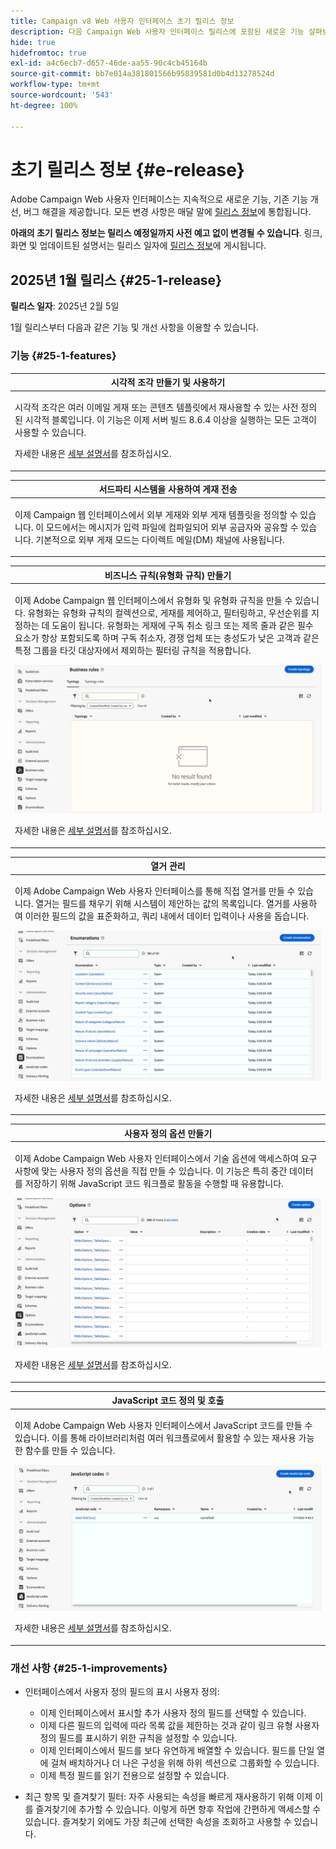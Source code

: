 ```yaml
---
title: Campaign v8 Web 사용자 인터페이스 초기 릴리스 정보
description: 다음 Campaign Web 사용자 인터페이스 릴리스에 포함된 새로운 기능 살펴보기
hide: true
hidefromtoc: true
exl-id: a4c6ecb7-d657-46de-aa55-90c4cb45164b
source-git-commit: bb7e014a381801566b95839581d0b4d13278524d
workflow-type: tm+mt
source-wordcount: '543'
ht-degree: 100%

---
```


# 초기 릴리스 정보 {#e-release}

Adobe Campaign Web 사용자 인터페이스는 지속적으로 새로운 기능, 기존 기능 개선, 버그 해결을 제공합니다. 모든 변경 사항은 매달 말에 [릴리스 정보](release-notes.md)에 통합됩니다.

**아래의 초기 릴리스 정보는 릴리스 예정일까지 사전 예고 없이 변경될 수 있습니다**. 링크, 화면 및 업데이트된 설명서는 릴리스 일자에 [릴리스 정보](release-notes.md)에 게시됩니다.

## 2025년 1월 릴리스 {#25-1-release}

**릴리스 일자**: 2025년 2월 5일

1월 릴리스부터 다음과 같은 기능 및 개선 사항을 이용할 수 있습니다.

### 기능 {#25-1-features}


<table>
<thead>
<tr>
<th><strong>시각적 조각 만들기 및 사용하기</strong><br/></th>
</tr>
</thead>
<tbody>
<tr>
<td>
<p>시각적 조각은 여러 이메일 게재 또는 콘텐츠 템플릿에서 재사용할 수 있는 사전 정의된 시각적 블록입니다. 이 기능은 이제 서버 빌드 8.6.4 이상을 실행하는 모든 고객이 사용할 수 있습니다.</p>
<p>자세한 내용은 <a href="../content/use-visual-fragments.md">세부 설명서</a>를 참조하십시오.</p>
</td>
</tr>
</tbody>
</table>

<table>
<thead>
<tr>
<th><strong>서드파티 시스템을 사용하여 게재 전송</strong><br/></th>
</tr>
</thead>
<tbody>
<tr>
<td>
<p>이제 Campaign 웹 인터페이스에서 외부 게재와 외부 게재 템플릿을 정의할 수 있습니다. 이 모드에서는 메시지가 입력 파일에 컴파일되어 외부 공급자와 공유할 수 있습니다. 기본적으로 외부 게재 모드는 다이렉트 메일(DM) 채널에 사용됩니다.</p>
</td>
</tr>
</tbody>
</table>

<table>
<thead>
<tr>
<th><strong>비즈니스 규칙(유형화 규칙) 만들기</strong><br/></th>
</tr>
</thead>
<tbody>
<tr>
<td>
<p>이제 Adobe Campaign 웹 인터페이스에서 유형화 및 유형화 규칙을 만들 수 있습니다. 유형화는 유형화 규칙의 컬렉션으로, 게재를 제어하고, 필터링하고, 우선순위를 지정하는 데 도움이 됩니다. 유형화는 게재에 구독 취소 링크 또는 제목 줄과 같은 필수 요소가 항상 포함되도록 하며 구독 취소자, 경쟁 업체 또는 충성도가 낮은 고객과 같은 특정 그룹을 타깃 대상자에서 제외하는 필터링 규칙을 적용합니다.</p>
<img src="assets/do-not-localize/typology.gif">
<p>자세한 내용은 <a href="../administration/typologies.md">세부 설명서</a>를 참조하십시오.</p>
</td>
</tr>
</tbody>
</table>

<table>
<thead>
<tr>
<th><strong>열거 관리</strong><br/></th>
</tr>
</thead>
<tbody>
<tr>
<td>
<p>이제 Adobe Campaign Web 사용자 인터페이스를 통해 직접 열거를 만들 수 있습니다. 열거는 필드를 채우기 위해 시스템이 제안하는 값의 목록입니다. 열거를 사용하여 이러한 필드의 값을 표준화하고, 쿼리 내에서 데이터 입력이나 사용을 돕습니다.</p>
<img src="assets/do-not-localize/enumerations.gif">
<p>자세한 내용은 <a href="../administration/enumerations.md">세부 설명서</a>를 참조하십시오.</p>
</td>
</tr>
</tbody>
</table>

<table>
<thead>
<tr>
<th><strong>사용자 정의 옵션 만들기</strong><br/></th>
</tr>
</thead>
<tbody>
<tr>
<td>
<p>이제 Adobe Campaign Web 사용자 인터페이스에서 기술 옵션에 액세스하여 요구 사항에 맞는 사용자 정의 옵션을 직접 만들 수 있습니다. 이 기능은 특히 중간 데이터를 저장하기 위해 JavaScript 코드 워크플로 활동을 수행할 때 유용합니다.</p>
<img src="assets/do-not-localize/options.gif">
<p>자세한 내용은 <a href="../administration/options.md">세부 설명서</a>를 참조하십시오.</p>
</td>
</tr>
</tbody>
</table>


<table>
<thead>
<tr>
<th><strong>JavaScript 코드 정의 및 호출</strong><br/></th>
</tr>
</thead>
<tbody>
<tr>
<td>
<p>이제 Adobe Campaign Web 사용자 인터페이스에서 JavaScript 코드를 만들 수 있습니다. 이를 통해 라이브러리처럼 여러 워크플로에서 활용할 수 있는 재사용 가능한 함수를 만들 수 있습니다.</p>
<img src="assets/do-not-localize/javascript.gif">
<p>자세한 내용은 <a href="../administration/javascript-codes.md">세부 설명서</a>를 참조하십시오.</p>
</td>
</tr>
</tbody>
</table>

### 개선 사항 {#25-1-improvements}

* 인터페이스에서 사용자 정의 필드의 표시 사용자 정의:

   * 이제 인터페이스에서 표시할 추가 사용자 정의 필드를 선택할 수 있습니다.
   * 이제 다른 필드의 입력에 따라 목록 값을 제한하는 것과 같이 링크 유형 사용자 정의 필드를 표시하기 위한 규칙을 설정할 수 있습니다.
   * 이제 인터페이스에서 필드를 보다 유연하게 배열할 수 있습니다. 필드를 단일 열에 걸쳐 배치하거나 더 나은 구성을 위해 하위 섹션으로 그룹화할 수 있습니다.
   * 이제 특정 필드를 읽기 전용으로 설정할 수 있습니다.

* 최근 항목 및 즐겨찾기 필터: 자주 사용되는 속성을 빠르게 재사용하기 위해 이제 이를 즐겨찾기에 추가할 수 있습니다. 이렇게 하면 향후 작업에 간편하게 액세스할 수 있습니다. 즐겨찾기 외에도 가장 최근에 선택한 속성을 조회하고 사용할 수 있습니다.


